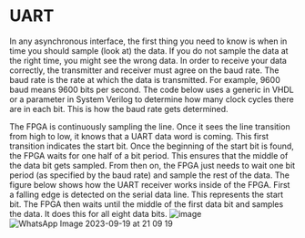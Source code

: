 # UART
In any asynchronous interface, the first thing you need to know is when in time you should sample (look at) the data. If you do not sample the data at the right time, you might see the wrong data. In order to receive your data correctly, the transmitter and receiver must agree on the baud rate. The baud rate is the rate at which the data is transmitted. For example, 9600 baud means 9600 bits per second. The code below uses a generic in VHDL or a parameter in System Verilog to determine how many clock cycles there are in each bit. This is how the baud rate gets determined.

The FPGA is continuously sampling the line. Once it sees the line transition from high to low, it knows that a UART data word is coming. This first transition indicates the start bit. Once the beginning of the start bit is found, the FPGA waits for one half of a bit period. This ensures that the middle of the data bit gets sampled. From then on, the FPGA just needs to wait one bit period (as specified by the baud rate) and sample the rest of the data. The figure below shows how the UART receiver works inside of the FPGA. First a falling edge is detected on the serial data line. This represents the start bit. The FPGA then waits until the middle of the first data bit and samples the data. It does this for all eight data bits.
![image](https://github.com/malanban/UART/assets/131769448/83a72dd7-9e84-4565-8bd4-654a3b14d82c)
![WhatsApp Image 2023-09-19 at 21 09 19](https://github.com/malanban/UART/assets/131769448/807fc6e5-1651-4119-9db2-f2e135aecfc5)
